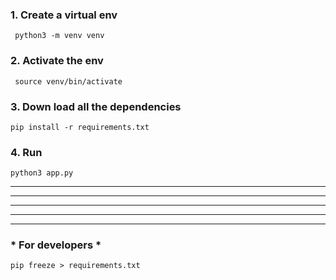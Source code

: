 
### 1. Create a virtual env
```
 python3 -m venv venv
```

### 2. Activate the env
```
 source venv/bin/activate

```

### 3. Down load all the dependencies
```
pip install -r requirements.txt
```
### 4. Run
```
python3 app.py
```
---
---
---
---
---


### * For developers *
```
pip freeze > requirements.txt
```